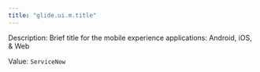 ```yaml
---
title: "glide.ui.m.title"
---
```


Description: Brief title for the mobile experience applications: Android, iOS, & Web

Value: `ServiceNow`